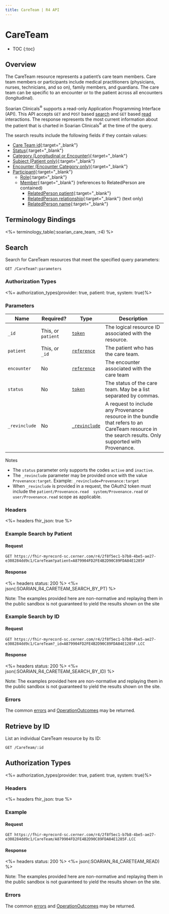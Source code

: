 ```yaml
---
title: CareTeam | R4 API
---
```


# CareTeam

* TOC
{:toc}

## Overview

The CareTeam resource represents a patient’s care team members. Care team members or participants include medical practitioners (physicians, nurses, technicians, and so on), family members, and guardians. The care team can be specific to an encounter or to the patient across all encounters (longitudinal).

Soarian Clinicals<sup>®</sup> supports a read-only Application Programming Interface (API). This API accepts `GET` and `POST` based [search] and  `GET` based [read] interactions. The response represents the most current information about the patient that is charted in Soarian Clinicals<sup>®</sup> at the time of the query.

The search results include the following fields if they contain values:

* [Care Team id](https://hl7.org/fhir/resource-definitions.html#Resource.id){:target="_blank"}
* [Status](https://hl7.org/fhir/careteam-definitions.html#CareTeam.status){:target="_blank"}
* [Category (Longitudinal or Encounter)](https://hl7.org/fhir/careteam-definitions.html#CareTeam.category){:target="_blank"}
* [Subject (Patient only)](https://hl7.org/fhir/careteam-definitions.html#CareTeam.subject){:target="_blank"}
* [Encounter (Encounter Category only)](https://hl7.org/fhir/careteam-definitions.html#CareTeam.encounter){:target="_blank"}
* [Participant](https://hl7.org/fhir/careteam-definitions.html#CareTeam.participant){:target="_blank"}
  * [Role](https://hl7.org/fhir/careteam-definitions.html#CareTeam.participant.role){:target="_blank"}
  * [Member](https://hl7.org/fhir/careteam-definitions.html#CareTeam.participant.member){:target="_blank"} (references to RelatedPerson are contained)
    * [RelatedPerson patient](https://hl7.org/fhir/R4/relatedperson-definitions.html#RelatedPerson.patient){:target="_blank"}
    * [RelatedPerson relationship](https://hl7.org/fhir/R4/relatedperson-definitions.html#RelatedPerson.relationship){:target="_blank"} (text only)
    * [RelatedPerson name](https://hl7.org/fhir/R4/relatedperson-definitions.html#RelatedPerson.name){:target="_blank"}

## Terminology Bindings

<%= terminology_table(:soarian_care_team, :r4) %>

## Search

Search for CareTeam resources that meet the specified query parameters:

    GET /CareTeam?:parameters


### Authorization Types

<%= authorization_types(provider: true, patient: true, system: true)%>

### Parameters

 Name          | Required?                                    | Type                                                       | Description
---------------|----------------------------------------------|------------------------------------------------------------|----------------------------------------------------------------------------------------------------------------------------
 `_id`         | This, or `patient`                           | [`token`]											       | The logical resource ID associated with the resource.
 `patient`	   | This, or `_id`								  | [`reference`]											   | The patient who has the care team.
 `encounter`   | No 										  | [`reference`]											   | The encounter associated with the care team
 `status`      | No 										  | [`token`]												   | The status of the care team. May be a list separated by commas.
 `_revinclude` | No 										  | [`_revinclude`]											   | A request to include any Provenance resource in the bundle that refers to an CareTeam resource in the search results. Only supported with Provenance. 


 Notes

*	The `status` parameter only supports the codes `active` and `inactive`.
* 	The `_revinclude` parameter may be provided once with the value `Provenance:target`. Example: `_revinclude=Provenance:target`
* 	When `_revinclude` is provided in a request, the OAuth2 token must include the `patient/Provenance.read  system/Provenance.read`  or  `user/Provenance.read` scope as applicable.


### Headers

<%= headers fhir_json: true %>

### Example Search by Patient

#### Request

    GET https://fhir-myrecord-sc.cerner.com/r4/2f8f5ec1-b7b8-4be5-ae27-e308284dd9c1/CareTeam?patient=A879904FD2FE4B2D90C89FDA84E1285F

#### Response

<%= headers status: 200 %>
<%= json(:SOARIAN_R4_CARETEAM_SEARCH_BY_PT) %>

Note: The examples provided here are non-normative and replaying them in the public sandbox is not guaranteed to yield the results shown on the site

### Example Search by ID

#### Request

	GET https://fhir-myrecord-sc.cerner.com/r4/2f8f5ec1-b7b8-4be5-ae27-e308284dd9c1/CareTeam?_id=A879904FD2FE4B2D90C89FDA84E1285F.LCC

#### Response

<%= headers status: 200 %>
<%= json(:SOARIAN_R4_CARETEAM_SEARCH_BY_ID) %>

Note: The examples provided here are non-normative and replaying them in the public sandbox is not guaranteed to yield the results shown on the site.

### Errors

The common [errors] and [OperationOutcomes] may be returned.

## Retrieve by ID

List an individual CareTeam resource by its ID:

    GET /CareTeam/:id

## Authorization Types

<%= authorization_types(provider: true, patient: true, system: true)%>

### Headers

<%= headers fhir_json: true %>

### Example

#### Request

    GET https://fhir-myrecord-sc.cerner.com/r4/2f8f5ec1-b7b8-4be5-ae27-e308284dd9c1/CareTeam/A879904FD2FE4B2D90C89FDA84E1285F.LCC
    
#### Response

<%= headers status: 200 %>
<%= json(:SOARIAN_R4_CARETEAM_READ) %>

Note: The examples provided here are non-normative and replaying them in the public sandbox is not guaranteed to yield the results shown on the site.

### Errors

The common [errors] and [OperationOutcomes] may be returned.


[search]: https://www.hl7.org/fhir/http.html#search
[read]: https://www.hl7.org/fhir/http.html#read
[`token`]: https://hl7.org/fhir/R4/search.html#token
[`reference`]: https://hl7.org/fhir/r4/search.html#reference
[`_revinclude`]: https://www.hl7.org/fhir/search.html#revinclude
[errors]: ../../#client-errors
[OperationOutcomes]: https://hl7.org/fhir/R4/operationoutcome.html
